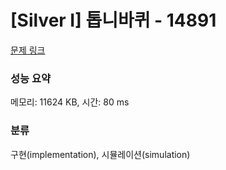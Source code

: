 # [Silver I] 톱니바퀴 - 14891 

[문제 링크](https://www.acmicpc.net/problem/14891) 

### 성능 요약

메모리: 11624 KB, 시간: 80 ms

### 분류

구현(implementation), 시뮬레이션(simulation)

